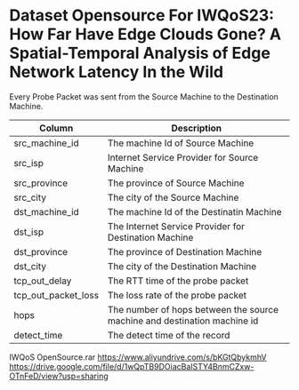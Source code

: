 # Dataset Opensource For IWQoS23: How Far Have Edge Clouds Gone? A Spatial-Temporal Analysis of Edge Network Latency In the Wild


Every Probe Packet was sent from the Source Machine to the Destination Machine. 


|  Column | Description |
|---------|-------------|
| src_machine_id | The machine Id of Source Machine |
| src_isp | Internet Service Provider for Source Machine |
| src_province | The province of Source Machine |
| src_city | The city of the Source Machine |
| dst_machine_id | The machine Id of the Destinatin Machine |
| dst_isp | The Internet Service Provider for Destination Machine |
| dst_province | The province of Destination Machine |
| dst_city | The city of the Destination Machine |
| tcp_out_delay | The RTT time of the probe packet |
| tcp_out_packet_loss | The loss rate of the probe packet |
| hops | The number of hops between the source machine and destination machine id |
| detect_time | The detect time of the record |





IWQoS OpenSource.rar
https://www.aliyundrive.com/s/bKGtQbykmhV
https://drive.google.com/file/d/1wQpTB9DOiacBaISTY4BnmCZxw-OTnFeD/view?usp=sharing
